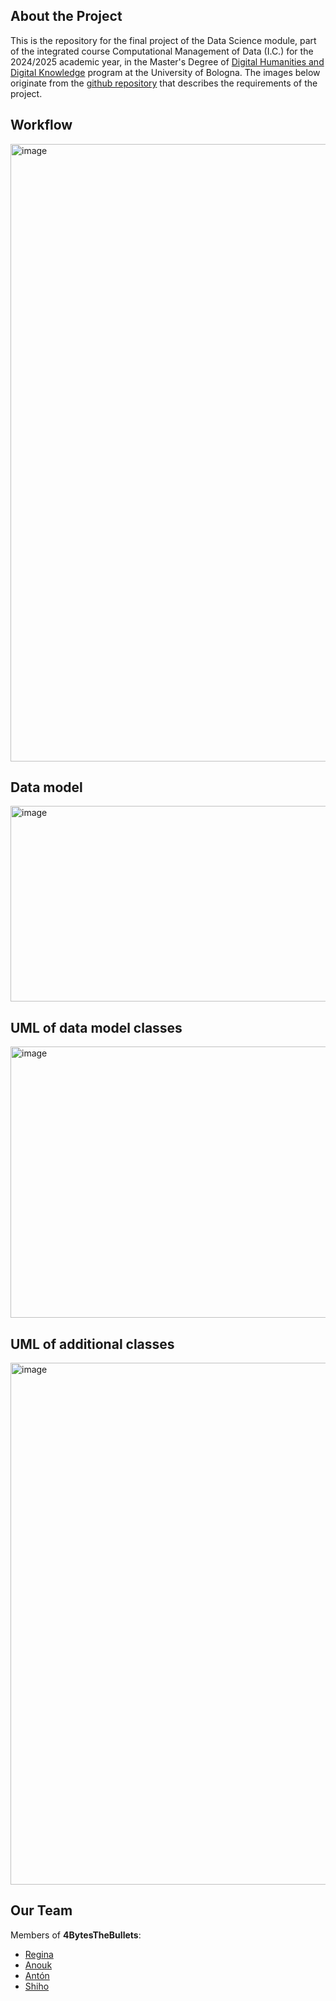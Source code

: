 ## About the Project
This is the repository for the final project of the Data Science module, part of the integrated course Computational Management of Data (I.C.) for the 2024/2025 academic year, in the Master's Degree of [Digital Humanities and Digital Knowledge](https://corsi.unibo.it/2cycle/DigitalHumanitiesKnowledge) program at the University of Bologna. The images below originate from the [github repository](https://github.com/comp-data/2024-2025/tree/main/docs/project) that describes the requirements of the project.

## Workflow
<img width="2272" height="988" alt="image" src="https://github.com/user-attachments/assets/10d4c6de-4421-4b38-baa6-9ec4b5212e1b" />

## Data model
<img width="818" height="313" alt="image" src="https://github.com/user-attachments/assets/93e6a44e-af4e-47f9-8f28-00d240e7cec8" />

## UML of data model classes
<img width="831" height="434" alt="image" src="https://github.com/user-attachments/assets/9282ca7d-7803-4474-9d93-55624ce03070" />

## UML of additional classes
<img width="1029" height="835" alt="image" src="https://github.com/user-attachments/assets/c666a8d2-c614-44a6-8054-dad20e8081fa" />

## Our Team
Members of **4BytesTheBullets**:
* [Regina](https://github.com/ValkyrieCain9)
* [Anouk](https://github.com/digitalctrlv)
* [Antón](https://github.com/Ant-On-03)
* [Shiho](https://github.com/shiho1000)
